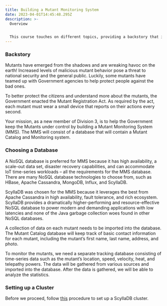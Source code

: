 ```yaml
---
title: Building a Mutant Monitoring System
date: 2023-04-01T14:45:48.295Z
description: >-
  Overview


  This course touches on different topics, providing a backstory that is relevant for the first few lessons. The lessons can be taken independently of one another. Some of the topics covered in the course are covered more in-depth in other courses. In such cases, a link is provided to other lessons and material.
---
```

### Backstory

Mutants have emerged from the shadows and are wreaking havoc on the earth! Increased levels of malicious mutant behavior pose a threat to national security and the general public. Luckily, some mutants have teamed up with Government agencies to help protect people against the bad ones.

To better protect the citizens and understand more about the mutants, the Government enacted the Mutant Registration Act. As required by the act, each mutant must wear a small device that reports on their actions every second.

Your mission, as a new member of Division 3, is to help the Government keep the Mutants under control by building a Mutant Monitoring System (MMS). The MMS will consist of a database that will contain a Mutant Catalog and Monitoring system.

### Choosing a Database

A NoSQL database is preferred for MMS because it has high availability, a scale-out data set, disaster recovery capabilities, and can accommodate IoT time-series workloads – all the requirements for the MMS database. There are many NoSQL database technologies to choose from, such as HBase, Apache Cassandra, MongoDB, Influx, and ScyllaDB.

ScyllaDB was chosen for the MMS because it leverages the best from Apache Cassandra in high availability, fault tolerance, and rich ecosystem. ScyllaDB provides a dramatically higher-performing and resource-effective NoSQL database to power modern and demanding applications with low latencies and none of the Java garbage collection woes found in other NoSQL databases.

A collection of data on each mutant needs to be imported into the database. The Mutant Catalog database will keep track of basic contact information for each mutant, including the mutant’s first name, last name, address, and photo.

To monitor the mutants, we need a separate tracking database consisting of time-series data such as the mutant’s location, speed, velocity, heat, and telepathy powers. The data will be gathered from various sources and imported into the database. After the data is gathered, we will be able to analyze the statistics.

### Setting up a Cluster

Before we proceed, follow [this](https://university.scylladb.com/setup-a-scylla-cluster/) procedure to set up a ScyllaDB cluster.
